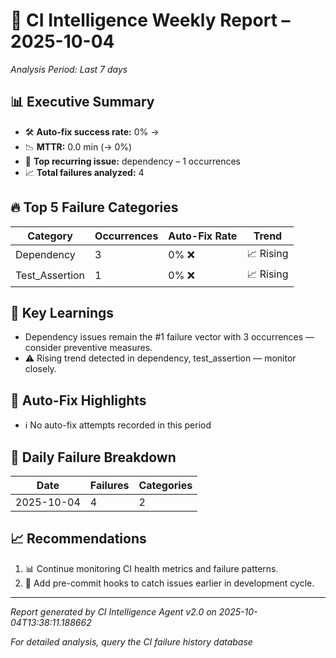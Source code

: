 # 🧠 CI Intelligence Weekly Report – 2025-10-04

*Analysis Period: Last 7 days*

## 📊 Executive Summary

- 🛠️ **Auto-fix success rate:** 0% →
- 📉 **MTTR:** 0.0 min (→ 0%)
- 🔁 **Top recurring issue:** dependency – 1 occurrences
- 📈 **Total failures analyzed:** 4

## 🔥 Top 5 Failure Categories

| Category | Occurrences | Auto-Fix Rate | Trend |
|----------|-------------|----------------|--------|
| Dependency | 3 | 0% ❌ | 📈 Rising |
| Test_Assertion | 1 | 0% ❌ | 📈 Rising |

## 🧠 Key Learnings

- Dependency issues remain the #1 failure vector with 3 occurrences — consider preventive measures.
- ⚠️ Rising trend detected in dependency, test_assertion — monitor closely.

## 🚀 Auto-Fix Highlights

- ℹ️ No auto-fix attempts recorded in this period

## 📅 Daily Failure Breakdown

| Date | Failures | Categories |
|------|----------|------------|
| 2025-10-04 | 4 | 2 |

## 📈 Recommendations

1. 📊 Continue monitoring CI health metrics and failure patterns.
2. 🧪 Add pre-commit hooks to catch issues earlier in development cycle.

---

*Report generated by CI Intelligence Agent v2.0 on 2025-10-04T13:38:11.188662*

*For detailed analysis, query the CI failure history database*
